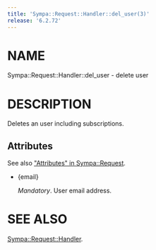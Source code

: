 ```yaml
---
title: 'Sympa::Request::Handler::del_user(3)'
release: '6.2.72'
---
```


# NAME

Sympa::Request::Handler::del\_user - delete user

# DESCRIPTION

Deletes an user including subscriptions.

## Attributes

See also ["Attributes" in Sympa::Request](./Sympa-Request.3.md#attributes).

- {email}

    _Mandatory_.
    User email address.

# SEE ALSO

[Sympa::Request::Handler](./Sympa-Request-Handler.3.md).
